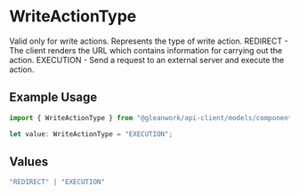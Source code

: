 # WriteActionType

Valid only for write actions. Represents the type of write action. REDIRECT - The client renders the URL which contains information for carrying out the action. EXECUTION - Send a request to an external server and execute the action.

## Example Usage

```typescript
import { WriteActionType } from "@gleanwork/api-client/models/components";

let value: WriteActionType = "EXECUTION";
```

## Values

```typescript
"REDIRECT" | "EXECUTION"
```